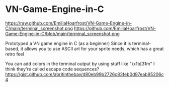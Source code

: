 # VN-Game-Engine-in-C

https://raw.github.com/EmiliaHoarfrost/VN-Game-Engine-in-C/main/terminal_screenshot.png
https://github.com/EmiliaHoarfrost/VN-Game-Engine-in-C/blob/main/terminal_screenshot.png

Prototyped a VN game engine in C (as a beginner)
Since it is terminal-based, it allows you to use ASCII art for your sprite needs, which has a great retro feel

You can add colors in the terminal output by using stuff like "\x1b[31m"
I think they're called escape code sequences?
https://gist.github.com/abritinthebay/d80eb99b2726c83feb0d97eab95206c4
